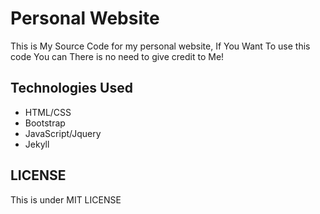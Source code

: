 # Personal Website

This is My Source Code for my personal website, If You Want To use this code You can There is no need to give credit to Me!

## Technologies Used

- HTML/CSS
- Bootstrap
- JavaScript/Jquery
- Jekyll

## LICENSE

This is under MIT LICENSE
